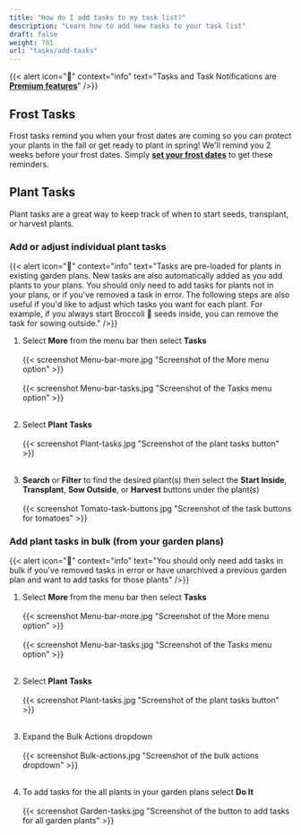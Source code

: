 ```yaml
---
title: "How do I add tasks to my task list?"
description: "Learn how to add new tasks to your task list"
draft: false
weight: 701
url: "tasks/add-tasks"
---
```


{{< alert icon="💸" context="info" text="Tasks and Task Notifications are [**Premium features**](../../account/premium-subscription)" />}}

## Frost Tasks
Frost tasks remind you when your frost dates are coming so you can protect your plants in the fall or get ready to plant in spring! We'll remind you 2 weeks before your frost dates. Simply [**set your frost dates**](../../getting-started/frost-dates/) to get these reminders.

## Plant Tasks
 Plant tasks are a great way to keep track of when to start seeds, transplant, or harvest plants.

### Add or adjust individual plant tasks
{{< alert icon="🍎" context="info" text="Tasks are pre-loaded for plants in existing garden plans. New tasks are also automatically added as you add plants to your plans. You should only need to add tasks for plants not in your plans, or if you've removed a task in error. The following steps are also useful if you'd like to adjust which tasks you want for each plant. For example, if you always start Broccoli 🥦 seeds inside, you can remove the task for sowing outside." />}}

1. Select **More** from the menu bar then select **Tasks**<br /><br />
   {{< screenshot Menu-bar-more.jpg "Screenshot of the More menu option" >}}<br /><br />
   {{< screenshot Menu-bar-tasks.jpg "Screenshot of the Tasks menu option" >}}<br /><br />

2. Select **Plant Tasks**<br /><br />
   {{< screenshot Plant-tasks.jpg "Screenshot of the plant tasks button" >}}<br /><br />

3. **Search** or **Filter** to find the desired plant(s) then select the **Start Inside**, **Transplant**, **Sow Outside**, or **Harvest** buttons under the plant(s)<br /><br />
{{< screenshot Tomato-task-buttons.jpg "Screenshot of the task buttons for tomatoes" >}}


### Add plant tasks in bulk (from your garden plans)
{{< alert icon="🥦" context="info" text="You should only need add tasks in bulk if you've removed tasks in error or have unarchived a previous garden plan and want to add tasks for those plants" />}}

1. Select **More** from the menu bar then select **Tasks**<br /><br />
{{< screenshot Menu-bar-more.jpg "Screenshot of the More menu option" >}}<br /><br />
{{< screenshot Menu-bar-tasks.jpg "Screenshot of the Tasks menu option" >}}<br /><br />

2. Select **Plant Tasks**<br /><br />
{{< screenshot Plant-tasks.jpg "Screenshot of the plant tasks button" >}}<br /><br />

3. Expand the Bulk Actions dropdown<br /><br />
{{< screenshot Bulk-actions.jpg "Screenshot of the bulk actions dropdown" >}}<br /><br />

4. To add tasks for the all plants in your garden plans select **Do It**<br /><br />
{{< screenshot Garden-tasks.jpg "Screenshot of the button to add tasks for all garden plants" >}}
